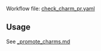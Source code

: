 Workflow file: [check_charm_pr.yaml](check_charm_pr.yaml)

## Usage
See [_promote_charms.md](_promote_charms.md)
